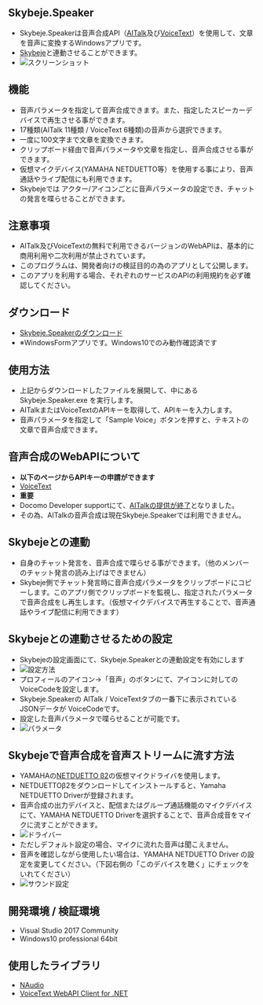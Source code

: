 ## Skybeje.Speaker

* Skybeje.Speakerは音声合成API（[AITalk](http://www.ai-j.jp/cloud/webapi/)及び[VoiceText](http://voicetext.jp/)）を使用して、文章を音声に変換するWindowsアプリです。
* [Skybeje](https://github.com/iwatendo/skybeje)と連動させることができます。
* ![スクリーンショット](https://raw.githubusercontent.com/wiki/iwatendo/skybeje.speaker/images/ss_screenshot.png)

## 機能
* 音声パラメータを指定して音声合成できます。また、指定したスピーカーデバイスで再生させる事ができます。
* 17種類(AITalk 11種類 / VoiceText 6種類)の音声から選択できます。
* 一度に100文字まで文章を変換できます。
* クリップボード経由で音声パラメータや文章を指定し、音声合成させる事ができます。
* 仮想マイクデバイス(YAMAHA NETDUETTO等）を使用する事により、音声通話やライブ配信にも利用できます。
* Skybejeでは アクター/アイコンごとに音声パラメータの設定でき、チャットの発言を喋らせることができます。

## 注意事項
* AITalk及びVoiceTextの無料で利用できるバージョンのWebAPIは、基本的に商用利用や二次利用が禁止されています。
* このプログラムは、開発者向けの検証目的の為のアプリとして公開します。
* このアプリを利用する場合、それぞれのサービスのAPIの利用規約を必ず確認してください。

## ダウンロード
* [Skybeje.Speakerのダウンロード](https://raw.githubusercontent.com/wiki/iwatendo/skybeje.speaker/images/Skybeje.Speaker.zip)
* ※WindowsFormアプリです。Windows10でのみ動作確認済です

## 使用方法
* 上記からダウンロードしたファイルを展開して、中にある Skybeje.Speaker.exe を実行します。
* AITalkまたはVoiceTextのAPIキーを取得して、APIキーを入力します。
* 音声パラメータを指定して「Sample Voice」ボタンを押すと、テキストの文章で音声合成できます。

## 音声合成のWebAPIについて
* __以下のページからAPIキーの申請ができます__
* [VoiceText](https://cloud.voicetext.jp/webapi)
* __重要__
* Docomo Developer supportにて、[AITalkの提供が終了](https://dev.smt.docomo.ne.jp/?p=notice.detail&news_id=289)となりました。
* その為、AITalkの音声合成は現在Skybeje.Speakerでは利用できません。

## Skybejeとの連動
* 自身のチャット発言を、音声合成で喋らせる事ができます。（他のメンバーのチャット発言の読み上げはできません）
* Skybeje側でチャット発言時に音声合成パラメータをクリップボードにコピーします。このアプリ側でクリップボードを監視し、指定されたパラメータで音声合成をし再生します。（仮想マイクデバイスで再生することで、音声通話やライブ配信に利用できます）

## Skybejeとの連動させるための設定
* Skybejeの設定画面にて、Skybeje.Speakerとの連動設定を有効にします
* ![設定方法](https://raw.githubusercontent.com/wiki/iwatendo/skybeje.speaker/images/ss_setting.png)
* プロフィールのアイコン→「音声」のボタンにて、アイコンに対してのVoiceCodeを設定します。
* Skybeje.Speakerの AITalk / VoiceTextタブの一番下に表示されているJSONデータが VoiceCodeです。
* 設定した音声パラメータで喋らせることが可能です。
* ![パラメータ](https://raw.githubusercontent.com/wiki/iwatendo/skybeje.speaker/images/ss_voicecode.png)

## Skybejeで音声合成を音声ストリームに流す方法
* YAMAHAの[NETDUETTO β2](http://netduetto.net/download/)の仮想マイクドライバを使用します。
* NETDUETTOβ2をダウンロードしてインストールすると、Yamaha NETDUETTO Driverが登録されます。
* 音声合成の出力デバイスと、配信またはグループ通話機能のマイクデバイスにて、YAMAHA NETDUETTO Driverを選択することで、音声合成音をマイクに流すことができます。
* ![ドライバー](https://raw.githubusercontent.com/wiki/iwatendo/skybeje.speaker/images/ss_device.png)
* ただしデフォルト設定の場合、マイクに流れた音声は聞こえません。
* 音声を確認しながら使用したい場合は、YAMAHA NETDUETTO Driver の設定を変更してください。（下図右側の「このデバイスを聴く」にチェックをいれてください）
* ![サウンド設定](https://raw.githubusercontent.com/wiki/iwatendo/skybeje.speaker/images/ss_yamaha.png)

## 開発環境 / 検証環境
* Visual Studio 2017 Community
* Windows10 professional 64bit

## 使用したライブラリ
* [NAudio](https://naudio.codeplex.com/)
* [VoiceText WebAPI Client for .NET](https://github.com/jsakamoto/voicetext-webapi-client4net)
